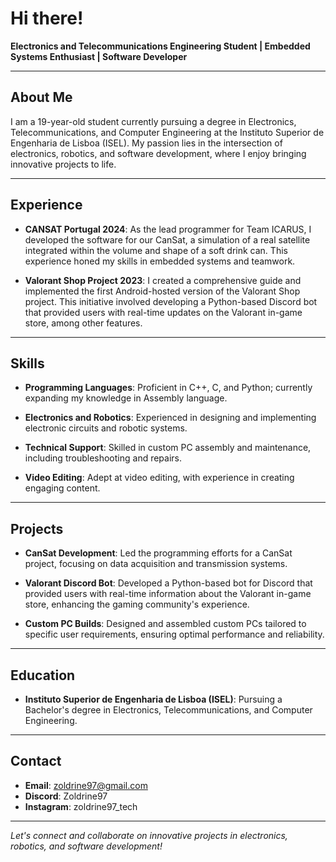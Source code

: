 # Hi there!

**Electronics and Telecommunications Engineering Student | Embedded Systems Enthusiast | Software Developer**

---

## About Me

I am a 19-year-old student currently pursuing a degree in Electronics, Telecommunications, and Computer Engineering at the Instituto Superior de Engenharia de Lisboa (ISEL). My passion lies in the intersection of electronics, robotics, and software development, where I enjoy bringing innovative projects to life.

---

## Experience

- **CANSAT Portugal 2024**: As the lead programmer for Team ICARUS, I developed the software for our CanSat, a simulation of a real satellite integrated within the volume and shape of a soft drink can. This experience honed my skills in embedded systems and teamwork.

- **Valorant Shop Project 2023**: I created a comprehensive guide and implemented the first Android-hosted version of the Valorant Shop project. This initiative involved developing a Python-based Discord bot that provided users with real-time updates on the Valorant in-game store, among other features.

---

## Skills

- **Programming Languages**: Proficient in C++, C, and Python; currently expanding my knowledge in Assembly language.

- **Electronics and Robotics**: Experienced in designing and implementing electronic circuits and robotic systems.

- **Technical Support**: Skilled in custom PC assembly and maintenance, including troubleshooting and repairs.

- **Video Editing**: Adept at video editing, with experience in creating engaging content.

---

## Projects

- **CanSat Development**: Led the programming efforts for a CanSat project, focusing on data acquisition and transmission systems.

- **Valorant Discord Bot**: Developed a Python-based bot for Discord that provided users with real-time information about the Valorant in-game store, enhancing the gaming community's experience.

- **Custom PC Builds**: Designed and assembled custom PCs tailored to specific user requirements, ensuring optimal performance and reliability.

---

## Education

- **Instituto Superior de Engenharia de Lisboa (ISEL)**: Pursuing a Bachelor's degree in Electronics, Telecommunications, and Computer Engineering.

---

## Contact

- **Email**: [zoldrine97@gmail.com](mailto:zoldrine97@gmail.com)
- **Discord**: Zoldrine97
- **Instagram**: zoldrine97_tech
---

*Let's connect and collaborate on innovative projects in electronics, robotics, and software development!*
